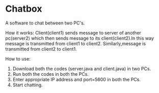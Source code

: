 # Chatbox

A software to chat between two PC's.

How it works:
Client(client1) sends message to server of another pc(server2) which then sends message to its client(client2).In this way message is transmitted from client1 to client2.
Similarly,message is transmitted from client2 to client1.

How to use:
1. Download both the codes (server.java and client.java) in two PCs.
2. Run both the codes in both the PCs.
3. Enter appropriate IP address and port=5600 in both the PCs.
4. Start chatting.

